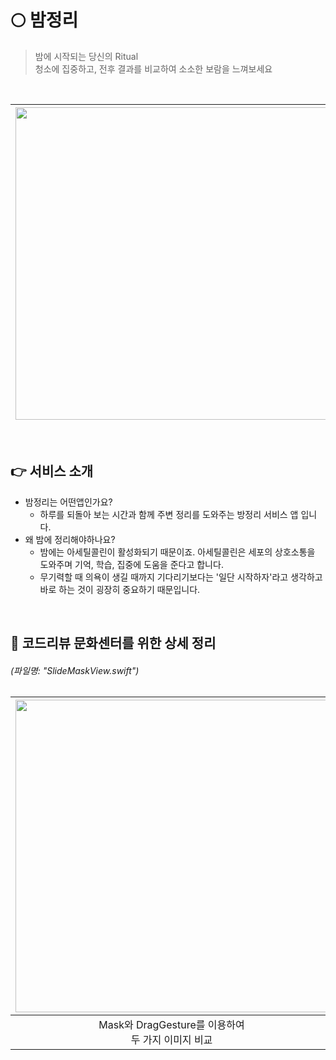 # 🌕 밤정리 
> 밤에 시작되는 당신의 Ritual <br>
> 청소에 집중하고, 전후 결과를 비교하여 소소한 보람을 느껴보세요
<br>

<img src="https://github.com/Ko-HyeJi/AppleDevAcad_MC2/assets/88470545/074bf64c-b61a-4ad8-bfd4-60e41b79e97d" height="500"> | <img src="https://github.com/Ko-HyeJi/AppleDevAcad_MC2/assets/88470545/66df78bc-07ab-45f3-a1d1-c4975111abc5" height="500">
---|---|

<br>

## 👉 서비스 소개
* 밤정리는 어떤앱인가요?<br>
  * 하루를 되돌아 보는 시간과 함께 주변 정리를 도와주는 방정리 서비스 앱 입니다.<br>
* 왜 밤에 정리해야하나요?<br>
  * 밤에는 아세틸콜린이 활성화되기 때문이죠. 아세틸콜린은 세포의 상호소통을 도와주며 기억, 학습, 집중에 도움을 준다고 합니다.<br>
  * 무기력할 때 의욕이 생길 때까지 기다리기보다는 '일단 시작하자'라고 생각하고 바로 하는 것이 굉장히 중요하기 때문입니다.<br>

<br>

## 👏 코드리뷰 문화센터를 위한 상세 정리
###### (파일명: "SlideMaskView.swift")
<img src="https://github.com/LIVV23/AppleDevAcad_MC2/assets/129173717/6b9d1a29-639c-4e55-a26a-6526f4e90ebb" height="500"> | <img src="https://github.com/LIVV23/AppleDevAcad_MC2/assets/129173717/6d6bcfa8-ce17-43a5-a862-40e0b554d0ce" height="500"> | <img src="https://github.com/LIVV23/AppleDevAcad_MC2/assets/129173717/20da603a-5026-44e1-aac0-954081a1a6b0" height="500">
:---:|:---:|:---:|
Mask와 DragGesture를 이용하여 <br> 두 가지 이미지 비교 | 슬라이더 고정 필요 | 움직임 범위와 위치가 <br> 일관되지 않는 문제
